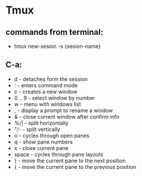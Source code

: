 # Tmux 

## commands from terminal:
* tmux new-sesion -s {sesion-name}

## C-a:
   * d - detaches form the session
   * : - enters command mode
   * c - creates a new window
   * 0 .. 9 - select window by number
   * w - menu with windows list
   * , - display a prompt to rename a window
   * & - close current window after confirm info
   * %/| - split horizontally
   * "/- - split vertically
   * o - cycles through open panes
   * q - show pane numbers
   * x - close current pane
   * space - cycles through pane layouts
   * } - move the current pane to the next position
   * { - move the current pane to the previous position


